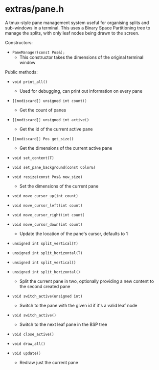 # extras/pane.h

A tmux-style pane management system useful for organising splits and
sub-windows in a terminal. This uses a Binary Space Partitioning tree
to manage the splits, with only leaf nodes being drawn to the screen.

Constructors:
* `PaneManager(const Pos&);`
    - This constructor takes the dimensions of the original terminal window

Public methods:
* `void print_all()`
    - Used for debugging, can print out information on every pane

* `[[nodiscard]] unsigned int count()`
    - Get the count of panes

* `[[nodiscard]] unsigned int active()`
    - Get the id of the current active pane

* `[[nodiscard]] Pos get_size()`
    - Get the dimensions of the current active pane

* `void set_content(T)`
* `void set_pane_background(const Color&)`

* `void resize(const Pos& new_size)`
    - Set the dimensions of the current pane

* `void move_cursor_up(int count)`
* `void move_cursor_left(int count)`
* `void move_cursor_right(int count)`
* `void move_cursor_down(int count)`
    - Update the location of the pane's cursor, defaults to 1

* `unsigned int split_vertical(T)`
* `unsigned int split_horizontal(T)`
* `unsigned int split_vertical()`
* `unsigned int split_horizontal()`
    - Split the current pane in two, optionally providing a new content
    to the second created pane

* `void switch_active(unsigned int)`
    - Switch to the pane with the given id if it's a valid leaf node

* `void switch_active()`
    - Switch to the next leaf pane in the BSP tree

* `void close_active()`
* `void draw_all()`

* `void update()`
    - Redraw just the current pane

